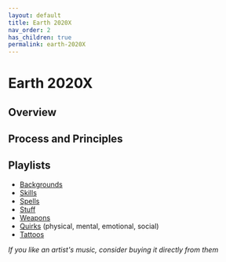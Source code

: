```yaml
---
layout: default
title: Earth 2020X
nav_order: 2
has_children: true
permalink: earth-2020X
---
```


# Earth 2020X

## Overview ##



## Process and Principles ##



## Playlists ##

- [Backgrounds](https://open.spotify.com/playlist/5peJMvNPWE4rLbZkN9cW9t?si=d448d6f1443f481c)
- [Skills](https://open.spotify.com/playlist/06NCCIhZmCMp5UXZv1OJWX?si=55c6a214e4004f0a)
- [Spells](https://open.spotify.com/playlist/5MFCzwtOlvJnoN1Rbljy61?si=1fba8df21e1846fb)
- [Stuff](https://open.spotify.com/playlist/0VTAv9ZG7SkCpzTDFt1Hnl?si=4fb383509e1b4915)
- [Weapons](https://open.spotify.com/playlist/18jXiZHn25JA8qdIl8rmRM?si=0067f773ac06423f)
- [Quirks](https://open.spotify.com/playlist/4blygdZRCuup8tyY7UamYm?si=0b5154826d4a4980) (physical, mental, emotional, social)
- [Tattoos](https://open.spotify.com/playlist/2bqNuOZdLIxMI3zRMogcXw?si=264f3f166ea84873)

*If you like an artist's music, consider buying it directly from them*
